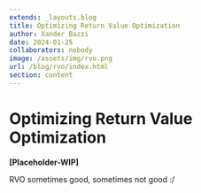 ```yaml
---
extends: _layouts.blog 
title: Optimizing Return Value Optimization
author: Xander Bazzi
date: 2024-01-25
collaborators: nobody
image: /assets/img/rvo.png
url: /blog/rvo/index.html
section: content
---
```


<h1 class="text-verde">Optimizing Return Value Optimization</h1>

**[Placeholder-WIP]**

RVO sometimes good, sometimes not good :/

